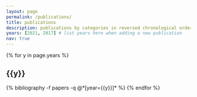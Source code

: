 ```yaml
---
layout: page
permalink: /publications/
title: publications
description: publications by categories in reversed chronological order. # generated by jekyll-scholar.
years: [2021, 2017] # list years here when adding a new publication
nav: true
---
```


<div class="publications">

{% for y in page.years %}
  <h2 class="year">{{y}}</h2>
  {% bibliography -f papers -q @*[year={{y}}]* %}
{% endfor %}

</div>
